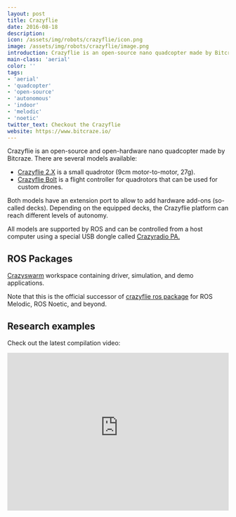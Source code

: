 ```yaml
---
layout: post
title: Crazyflie
date: 2016-08-18
description:
icon: /assets/img/robots/crazyflie/icon.png
image: /assets/img/robots/crazyflie/image.png
introduction: Crazyflie is an open-source nano quadcopter made by Bitcraze.
main-class: 'aerial'
color: ''
tags:
- 'aerial'
- 'quadcopter'
- 'open-source'
- 'autonomous'
- 'indoor'
- 'melodic'
- 'noetic'
twitter_text: Checkout the Crazyflie
website: https://www.bitcraze.io/
---
```


Crazyflie is an open-source and open-hardware nano quadcopter made by Bitcraze. There are several models available:
- [Crazyflie 2.X](https://www.bitcraze.io/products/crazyflie-2-1/) is a small quadrotor (9cm motor-to-motor, 27g). 
- [Crazyflie Bolt](https://www.bitcraze.io/products/crazyflie-bolt/) is a flight controller for quadrotors that can be used for custom drones.

Both models have an extension port to allow to add hardware add-ons (so-called decks). Depending on the equipped decks, the Crazyflie platform can reach different levels of autonomy.

All models are supported by ROS and can be controlled from a host computer using a special USB dongle called [Crazyradio PA.](https://www.bitcraze.io/products/crazyradio-pa/)

## ROS Packages
[Crazyswarm](https://github.com/USC-ACTLab/crazyswarm) workspace containing driver, simulation, and demo applications.

Note that this is the official successor of [crazyflie ros package](http://wiki.ros.org/crazyflie) for ROS Melodic, ROS Noetic, and beyond.

## Research examples
Check out the latest compilation video:
<iframe width="100%" height="360" src="https://www.youtube-nocookie.com/embed/zgUz5USTw6c?rel=0" frameborder="0" allowfullscreen></iframe>

